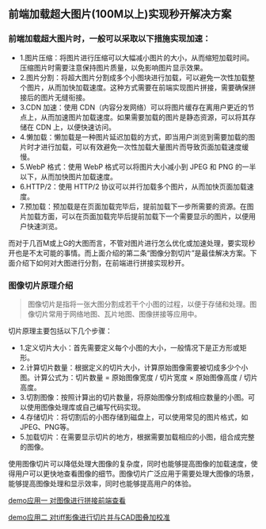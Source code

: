 ## 前端加载超大图片(100M以上)实现秒开解决方案

### 前端加载超大图片时，一般可以采取以下措施实现加速：

- 1.图片压缩：将图片进行压缩可以大幅减小图片的大小，从而缩短加载时间。压缩图片时需要注意保持图片质量，以免影响图片显示效果。
- 2.图片分割：将超大图片分割成多个小图块进行加载，可以避免一次性加载整个图片，从而加快加载速度。这种方式需要在前端实现图片拼接，需要确保拼接后的图片无缝衔接。
- 3.CDN 加速：使用 CDN（内容分发网络）可以将图片缓存在离用户更近的节点上，从而加速图片加载速度。如果需要加载的图片是静态资源，可以将其存储在 CDN 上，以便快速访问。
- 4.懒加载：懒加载是一种图片延迟加载的方式，即当用户浏览到需要加载的图片时才进行加载，可以有效避免一次性加载大量图片而导致页面加载速度缓慢。
- 5.WebP 格式：使用 WebP 格式可以将图片大小减小到 JPEG 和 PNG 的一半以下，从而加快图片加载速度。
- 6.HTTP/2：使用 HTTP/2 协议可以并行加载多个图片，从而加快页面加载速度。
- 7.预加载：预加载是在页面加载完毕后，提前加载下一步所需要的资源。在图片加载方面，可以在页面加载完毕后提前加载下一个需要显示的图片，以便用户快速浏览。

而对于几百M或上G的大图而言，不管对图片进行怎么优化或加速处理，要实现秒开也是不太可能的事情。而上面介绍的第二条“图像分割切片”是最佳解决方案。下面介绍下如何对大图进行分割，在前端进行拼接实现秒开。

### 图像切片原理介绍

> 图像切片是指将一张大图分割成若干个小图的过程，以便于存储和处理。图像切片常用于网络地图、瓦片地图、图像拼接等应用中。

切片原理主要包括以下几个步骤：

- 1.定义切片大小：首先需要定义每个小图的大小，一般情况下是正方形或矩形。
- 2.计算切片数量：根据定义的切片大小，计算原始图像需要被切成多少个小图。计算公式为：切片数量 = 原始图像宽度 / 切片宽度 × 原始图像高度 / 切片高度。
- 3.切割图像：按照计算出的切片数量，将原始图像分割成相应数量的小图。可以使用图像处理库或自己编写代码实现。
- 4.存储切片：将切割后的小图存储到磁盘上，可以使用常见的图片格式，如JPEG、PNG等。
- 5.加载切片：在需要显示切片的地方，根据需要加载相应的小图，组合成完整的图像。


使用图像切片可以降低处理大图像的复杂度，同时也能够提高图像的加载速度，使得用户可以更快地查看图像的细节。图像切片广泛应用于需要处理大图像的场景，能够提高图像处理和显示效率，同时也能够提高用户的体验。

[demo应用一 对图像进行拼接前端查看](https://vjmap.com/app/cloud/#/map/t3c93d14ff09?version=v1&mapopenway=GeomRender&vector=false)

[demo应用二 对tiff影像进行切片并与CAD图叠加校准](https://vjmap.com/demo/#/demo/map/comprehensive/04imagecadmap)